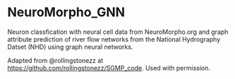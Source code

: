 # NeuroMorpho_GNN
Neuron classfication with neural cell data from NeuroMorpho.org and graph attribute prediction of river flow networks from the National Hydrography Datset (NHD) using graph neural networks. 

Adapted from @rollingstonezz at https://github.com/rollingstonezz/SGMP_code. Used with permission.

